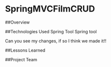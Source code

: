 # SpringMVCFilmCRUD

##Overview

##Technologies Used
Spring Tool
Spring tool

Can you see my changes, if so I think we made it!!

##Lessons Learned

##Project Team